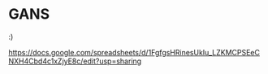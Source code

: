 # GANS

:)

https://docs.google.com/spreadsheets/d/1FgfgsHRinesUkIu_LZKMCPSEeCNXH4Cbd4c1xZjyE8c/edit?usp=sharing
